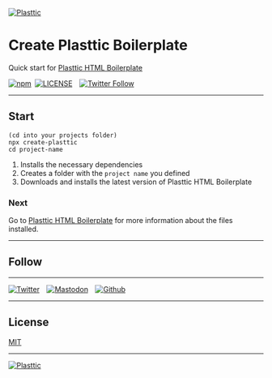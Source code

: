 [![Plasttic](https://plasttic.dev/repo/repo-banner-1400w-boilerplate.png)](https://plasttic.dev)

# Create Plasttic Boilerplate

Quick start for [Plasttic HTML Boilerplate](https://github.com/tojeiro-me/Plasttic-boilerplate)

[![npm](https://img.shields.io/npm/v/create-plasttic-boilerplate.svg?style=flat&colorA=18181B&colorB=2D7786)](https://www.npmjs.com/package/create-plasttic-boilerplate)&ensp;[![LICENSE](https://img.shields.io/badge/license-MIT-lightgrey.svg?style=flat&colorA=18181B&colorB=2D7786)](https://github.com/tojeiro-me/create-plasttic-boilerplate/blob/master/LICENSE)&emsp;[![Twitter Follow](https://img.shields.io/twitter/follow/Plasttic_Dev?style=social)](https://twitter.com/Plasttic_Dev)

---

## Start

```
(cd into your projects folder)
npx create-plasttic
cd project-name
```

1. Installs the necessary dependencies
2. Creates a folder with the `project name` you defined
3. Downloads and installs the latest version of Plasttic HTML Boilerplate

### Next

Go to [Plasttic HTML Boilerplate](https://github.com/tojeiro-me/Plasttic-boilerplate#readme) for more information about the files installed.

---

## Follow

---

[![Twitter](https://plasttic.dev/repo/twitter.svg)](https://twitter.com/Plasttic_Dev)&emsp;[![Mastodon](https://plasttic.dev/repo/mastodon.svg)](https://mastodon.social/@plasttic)&emsp;[![Github](https://plasttic.dev/repo/github.svg)](https://github.com/tojeiro-me)

---

## License

[MIT](./LICENSE)

---

[![Plasttic](https://plasttic.dev/repo/repo-badge-50h.png)](https://github.com/tojeiro-me/Plasttic)
